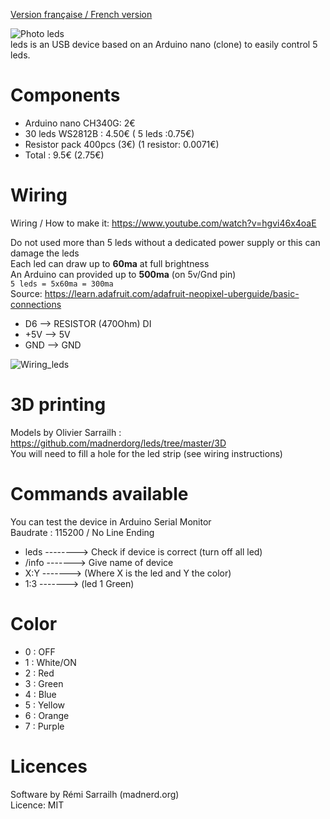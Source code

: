 [Version française / French version](https://github.com/madnerdorg/utest/blob/master/README.fr.MD)

![Photo leds](https://github.com/madnerdorg/leds/raw/master/doc/universalLed_photo.jpg)   
leds is an USB device based on an Arduino nano (clone) to easily control 5 leds.

# Components
* Arduino nano CH340G: 2€
* 30 leds WS2812B : 4.50€ ( 5 leds :0.75€)
* Resistor pack 400pcs (3€) (1 resistor: 0.0071€)
* Total : 9.5€ (2.75€)

# Wiring
Wiring / How to make it: https://www.youtube.com/watch?v=hgvi46x4oaE

Do not used more than 5 leds without a dedicated power supply or this can damage the leds   
Each led can draw up to **60ma** at full brightness   
An Arduino can provided up to **500ma** (on 5v/Gnd pin)   
```5 leds = 5x60ma = 300ma ```  
Source:
https://learn.adafruit.com/adafruit-neopixel-uberguide/basic-connections

* D6 --> RESISTOR (470Ohm) DI
* +5V --> 5V
* GND --> GND

![Wiring_leds](https://github.com/madnerdorg/leds/raw/master/doc/universalLed_wiring.png)

# 3D printing
Models by Olivier Sarrailh : https://github.com/madnerdorg/leds/tree/master/3D    
You will need to fill a hole for the led strip (see wiring instructions)

# Commands available
You can test the device in Arduino Serial Monitor   
Baudrate : 115200 / No Line Ending   

* leds --------> Check if device is correct (turn off all led)
* /info -------> Give name of device
* X:Y -------> (Where X is the led and Y the color)
* 1:3 -------> (led 1 Green)

# Color
* 0 : OFF
* 1 : White/ON
* 2 : Red
* 3 : Green
* 4 : Blue
* 5 : Yellow
* 6 : Orange
* 7 : Purple

# Licences

Software by Rémi Sarrailh (madnerd.org)   
Licence: MIT
